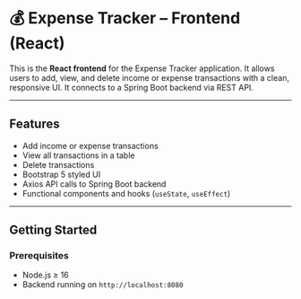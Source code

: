 # 💰 Expense Tracker – Frontend (React)

This is the **React frontend** for the Expense Tracker application. It allows users to add, view, and delete income or expense transactions with a clean, responsive UI. It connects to a Spring Boot backend via REST API.

--------------------------------------------------------------------------------------------------------------------------

##  Features

-  Add income or expense transactions
-  View all transactions in a table
-  Delete transactions
-  Bootstrap 5 styled UI
-  Axios API calls to Spring Boot backend
-  Functional components and hooks (`useState`, `useEffect`)

-----------------------------------------------------------------------------------------------------

##  Getting Started

### Prerequisites

- Node.js ≥ 16
- Backend running on `http://localhost:8080`


